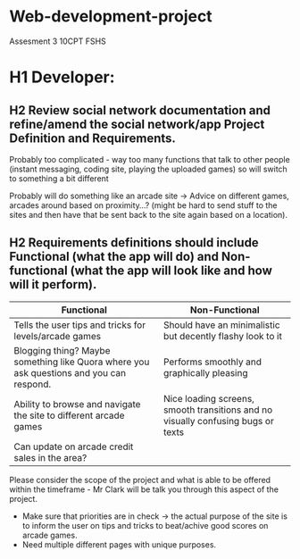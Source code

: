 # Web-development-project
Assesment 3 10CPT FSHS

# H1 Developer: 
## H2 Review social network documentation and refine/amend the social network/app Project Definition and Requirements.

Probably too complicated - way too many functions that talk to other people (instant messaging, coding site, playing the uploaded games) so will switch to something a bit different

Probably will do something like an arcade site -> Advice on different games, arcades around based on proximity…? (might be hard to send stuff to the sites and then have that be sent back to the site again based on a location).

## H2 Requirements definitions should include Functional (what the app will do) and Non-functional (what the app will look like and how will it perform). 

| Functional | Non-Functional |
| ----------- | ----------- |
| Tells the user tips and tricks for levels/arcade games | Should have an minimalistic but decently flashy look to it |
| Blogging thing? Maybe something like Quora where you ask questions and you can respond. | Performs smoothly and graphically pleasing |
| Ability to browse and navigate the site to different arcade games | Nice loading screens, smooth transitions and no visually confusing bugs or texts |
| Can update on arcade credit sales in the area? |  |

Please consider the scope of the project and what is able to be offered within the timeframe - Mr Clark will be talk you through this aspect of the project.

- Make sure that priorities are in check -> the actual purpose of the site is to inform the user on tips and tricks to beat/achive good scores on arcade games.
- Need multiple different pages with unique purposes.